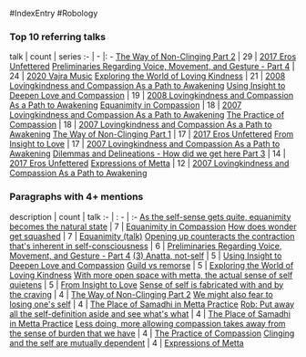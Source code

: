 #IndexEntry #Robology

### Top 10 referring talks
talk | count | series
:- | - |: -
<a data-href="The Way of Non-Clinging Part 2" href="The+Way+of+Non-Clinging+Part+2" class="internal-link" target="_blank" rel="noopener">The Way of Non-Clinging Part 2</a> | 29 | <a data-href="2017 Eros Unfettered" href="2017+Eros+Unfettered" class="internal-link" target="_blank" rel="noopener">2017 Eros Unfettered</a>
<a data-href="Preliminaries Regarding Voice, Movement, and Gesture - Part 4" href="Preliminaries+Regarding+Voice%2C+Movement%2C+and+Gesture+-+Part+4" class="internal-link" target="_blank" rel="noopener">Preliminaries Regarding Voice, Movement, and Gesture - Part 4</a> | 24 | <a data-href="2020 Vajra Music" href="2020+Vajra+Music" class="internal-link" target="_blank" rel="noopener">2020 Vajra Music</a>
<a data-href="Exploring the World of Loving Kindness" href="Exploring+the+World+of+Loving+Kindness" class="internal-link" target="_blank" rel="noopener">Exploring the World of Loving Kindness</a> | 21 | <a data-href="2008 Lovingkindness and Compassion As a Path to Awakening" href="2008+Lovingkindness+and+Compassion+As+a+Path+to+Awakening" class="internal-link" target="_blank" rel="noopener">2008 Lovingkindness and Compassion As a Path to Awakening</a>
<a data-href="Using Insight to Deepen Love and Compassion" href="Using+Insight+to+Deepen+Love+and+Compassion" class="internal-link" target="_blank" rel="noopener">Using Insight to Deepen Love and Compassion</a> | 19 | <a data-href="2008 Lovingkindness and Compassion As a Path to Awakening" href="2008+Lovingkindness+and+Compassion+As+a+Path+to+Awakening" class="internal-link" target="_blank" rel="noopener">2008 Lovingkindness and Compassion As a Path to Awakening</a>
<a data-href="Equanimity in Compassion" href="Equanimity+in+Compassion" class="internal-link" target="_blank" rel="noopener">Equanimity in Compassion</a> | 18 | <a data-href="2007 Lovingkindness and Compassion As a Path to Awakening" href="2007+Lovingkindness+and+Compassion+As+a+Path+to+Awakening" class="internal-link" target="_blank" rel="noopener">2007 Lovingkindness and Compassion As a Path to Awakening</a>
<a data-href="The Practice of Compassion" href="The+Practice+of+Compassion" class="internal-link" target="_blank" rel="noopener">The Practice of Compassion</a> | 18 | <a data-href="2007 Lovingkindness and Compassion As a Path to Awakening" href="2007+Lovingkindness+and+Compassion+As+a+Path+to+Awakening" class="internal-link" target="_blank" rel="noopener">2007 Lovingkindness and Compassion As a Path to Awakening</a>
<a data-href="The Way of Non-Clinging Part 1" href="The+Way+of+Non-Clinging+Part+1" class="internal-link" target="_blank" rel="noopener">The Way of Non-Clinging Part 1</a> | 17 | <a data-href="2017 Eros Unfettered" href="2017+Eros+Unfettered" class="internal-link" target="_blank" rel="noopener">2017 Eros Unfettered</a>
<a data-href="From Insight to Love" href="From+Insight+to+Love" class="internal-link" target="_blank" rel="noopener">From Insight to Love</a> | 17 | <a data-href="2007 Lovingkindness and Compassion As a Path to Awakening" href="2007+Lovingkindness+and+Compassion+As+a+Path+to+Awakening" class="internal-link" target="_blank" rel="noopener">2007 Lovingkindness and Compassion As a Path to Awakening</a>
<a data-href="Dilemmas and Delineations - How did we get here Part 3" href="Dilemmas+and+Delineations+-+How+did+we+get+here+Part+3" class="internal-link" target="_blank" rel="noopener">Dilemmas and Delineations - How did we get here Part 3</a> | 14 | <a data-href="2017 Eros Unfettered" href="2017+Eros+Unfettered" class="internal-link" target="_blank" rel="noopener">2017 Eros Unfettered</a>
<a data-href="Expressions of Metta" href="Expressions+of+Metta" class="internal-link" target="_blank" rel="noopener">Expressions of Metta</a> | 12 | <a data-href="2007 Lovingkindness and Compassion As a Path to Awakening" href="2007+Lovingkindness+and+Compassion+As+a+Path+to+Awakening" class="internal-link" target="_blank" rel="noopener">2007 Lovingkindness and Compassion As a Path to Awakening</a>

### Paragraphs with 4+ mentions
description | count | talk
:- | : - | :-
<a aria-label-position="top" aria-label="Equanimity in Compassion" data-href="Equanimity in Compassion#As the self-sense gets quite equanimity becomes the natural state\" href="Equanimity+in+Compassion#As+the+self-sense+gets+quite+equanimity+becomes+the+natural+state%5C" class="internal-link" target="_blank" rel="noopener">As the self-sense gets quite, equanimity becomes the natural state</a> | 7 | <a data-href="Equanimity in Compassion" href="Equanimity+in+Compassion" class="internal-link" target="_blank" rel="noopener">Equanimity in Compassion</a>
<a aria-label-position="top" aria-label="Equanimity (talk)" data-href="Equanimity (talk)#How does wonder get squashed\" href="Equanimity+%28talk%29#How+does+wonder+get+squashed%5C" class="internal-link" target="_blank" rel="noopener">How does wonder get squashed</a> | 7 | <a data-href="Equanimity (talk)" href="Equanimity+%28talk%29" class="internal-link" target="_blank" rel="noopener">Equanimity (talk)</a>
<a aria-label-position="top" aria-label="Preliminaries Regarding Voice, Movement, and Gesture - Part 4" data-href="Preliminaries Regarding Voice, Movement, and Gesture - Part 4#Opening up counteracts the contraction that's inherent in self-consciousness\" href="Preliminaries+Regarding+Voice%2C+Movement%2C+and+Gesture+-+Part+4#Opening+up+counteracts+the+contraction+that%27s+inherent+in+self-consciousness%5C" class="internal-link" target="_blank" rel="noopener">Opening up counteracts the contraction that&#x27;s inherent in self-consciousness</a> | 6 | <a data-href="Preliminaries Regarding Voice, Movement, and Gesture - Part 4" href="Preliminaries+Regarding+Voice%2C+Movement%2C+and+Gesture+-+Part+4" class="internal-link" target="_blank" rel="noopener">Preliminaries Regarding Voice, Movement, and Gesture - Part 4</a>
<a aria-label-position="top" aria-label="Using Insight to Deepen Love and Compassion" data-href="Using Insight to Deepen Love and Compassion#3 Anatta not-self\" href="Using+Insight+to+Deepen+Love+and+Compassion#3+Anatta+not-self%5C" class="internal-link" target="_blank" rel="noopener">(3) Anatta, not-self</a> | 5 | <a data-href="Using Insight to Deepen Love and Compassion" href="Using+Insight+to+Deepen+Love+and+Compassion" class="internal-link" target="_blank" rel="noopener">Using Insight to Deepen Love and Compassion</a>
<a aria-label-position="top" aria-label="Exploring the World of Loving Kindness" data-href="Exploring the World of Loving Kindness#Guild vs remorse\" href="Exploring+the+World+of+Loving+Kindness#Guild+vs+remorse%5C" class="internal-link" target="_blank" rel="noopener">Guild vs remorse</a> | 5 | <a data-href="Exploring the World of Loving Kindness" href="Exploring+the+World+of+Loving+Kindness" class="internal-link" target="_blank" rel="noopener">Exploring the World of Loving Kindness</a>
<a aria-label-position="top" aria-label="From Insight to Love" data-href="From Insight to Love#With more open space with metta the actual sense of self quietens\" href="From+Insight+to+Love#With+more+open+space+with+metta+the+actual+sense+of+self+quietens%5C" class="internal-link" target="_blank" rel="noopener">With more open space with metta, the actual sense of self quietens</a> | 5 | <a data-href="From Insight to Love" href="From+Insight+to+Love" class="internal-link" target="_blank" rel="noopener">From Insight to Love</a>
<a aria-label-position="top" aria-label="The Way of Non-Clinging Part 2" data-href="The Way of Non-Clinging Part 2#Sense of self is fabricated with and by the craving\" href="The+Way+of+Non-Clinging+Part+2#Sense+of+self+is+fabricated+with+and+by+the+craving%5C" class="internal-link" target="_blank" rel="noopener">Sense of self is fabricated with and by the craving</a> | 4 | <a data-href="The Way of Non-Clinging Part 2" href="The+Way+of+Non-Clinging+Part+2" class="internal-link" target="_blank" rel="noopener">The Way of Non-Clinging Part 2</a>
<a aria-label-position="top" aria-label="The Place of Samadhi in Metta Practice" data-href="The Place of Samadhi in Metta Practice#We might also fear to losing one's self\" href="The+Place+of+Samadhi+in+Metta+Practice#We+might+also+fear+to+losing+one%27s+self%5C" class="internal-link" target="_blank" rel="noopener">We might also fear to losing one&#x27;s self</a> | 4 | <a data-href="The Place of Samadhi in Metta Practice" href="The+Place+of+Samadhi+in+Metta+Practice" class="internal-link" target="_blank" rel="noopener">The Place of Samadhi in Metta Practice</a>
<a aria-label-position="top" aria-label="The Place of Samadhi in Metta Practice" data-href="The Place of Samadhi in Metta Practice#Rob Put away all the self-definition aside and see what's what\" href="The+Place+of+Samadhi+in+Metta+Practice#Rob+Put+away+all+the+self-definition+aside+and+see+what%27s+what%5C" class="internal-link" target="_blank" rel="noopener">Rob: Put away all the self-definition aside and see what&#x27;s what</a> | 4 | <a data-href="The Place of Samadhi in Metta Practice" href="The+Place+of+Samadhi+in+Metta+Practice" class="internal-link" target="_blank" rel="noopener">The Place of Samadhi in Metta Practice</a>
<a aria-label-position="top" aria-label="The Practice of Compassion" data-href="The Practice of Compassion#Less doing more allowing compassion takes away from the sense of burden that we have\" href="The+Practice+of+Compassion#Less+doing+more+allowing+compassion+takes+away+from+the+sense+of+burden+that+we+have%5C" class="internal-link" target="_blank" rel="noopener">Less doing, more allowing compassion takes away from the sense of burden that we have</a> | 4 | <a data-href="The Practice of Compassion" href="The+Practice+of+Compassion" class="internal-link" target="_blank" rel="noopener">The Practice of Compassion</a>
<a aria-label-position="top" aria-label="Expressions of Metta" data-href="Expressions of Metta#Clinging and the self are mutually dependent\" href="Expressions+of+Metta#Clinging+and+the+self+are+mutually+dependent%5C" class="internal-link" target="_blank" rel="noopener">Clinging and the self are mutually dependent</a> | 4 | <a data-href="Expressions of Metta" href="Expressions+of+Metta" class="internal-link" target="_blank" rel="noopener">Expressions of Metta</a>

